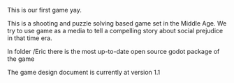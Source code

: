This is our first game yay.

This is a shooting and puzzle solving based game set in the Middle Age.
We try to use game as a media to tell a compelling story about social prejudice in that time era.

In folder /Eric there is the most up-to-date open source godot package of the game

The game design document is currently at version 1.1
